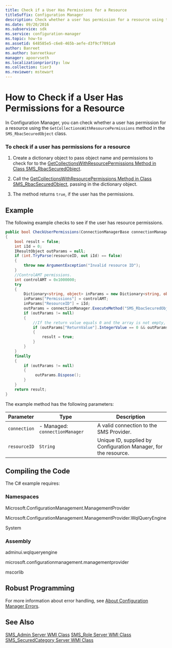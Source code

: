 ```yaml
---
title: Check if a User Has Permissions for a Resource
titleSuffix: Configuration Manager
description: Check whether a user has permission for a resource using the GetCollectionsWithResourcePermissions method in the SMS_RbacSecuredObject class.
ms.date: 09/20/2016
ms.subservice: sdk
ms.service: configuration-manager
ms.topic: how-to
ms.assetid: 648585e5-c6e8-465b-aefe-d3f9cf7091a9
author: Banreet
ms.author: banreetkaur
manager: apoorvseth
ms.localizationpriority: low
ms.collection: tier3
ms.reviewer: mstewart
---
```

# How to Check if a User Has Permissions for a Resource
In Configuration Manager, you can check whether a user has permission for a resource using the `GetCollectionsWithResourcePermissions` method in the `SMS_RbacSecuredObject` class.

### To check if a user has permissions for a resource

1.  Create a dictionary object to pass object name and permissions to check for to the [GetCollectionsWithResourcePermissions Method in Class SMS_RbacSecuredObject](../../../../develop/reference/core/servers/configure/getcollectionswithresourcepermissions-method-in-class-sms_rbacsecuredobject.md).

2.  Call the [GetCollectionsWithResourcePermissions Method in Class SMS_RbacSecuredObject](../../../../develop/reference/core/servers/configure/getcollectionswithresourcepermissions-method-in-class-sms_rbacsecuredobject.md), passing in the dictionary object.

3.  The method returns `true`, if the user has the permissions.

## Example
 The following example checks to see if the user has resource permissions.

```c#
public bool CheckUserPermissions(ConnectionManagerBase connectionManager, string resourceID)
{
    bool result = false;
    int iId = 0;
    IResultObject outParams = null;
    if (int.TryParse(resourceID, out iId) == false)
    {
        throw new ArgumentException("Invalid resource ID");
    }
    //ControlAMT permissions.
    int controlAMT = 0x1000000;
    try
    {
        Dictionary<string, object> inParams = new Dictionary<string, object>();
        inParams["Permissions"] = controlAMT;
        inParams["ResourceID"] = iId;
        outParams = connectionManager.ExecuteMethod("SMS_RbacSecuredObject", "GetCollectionsWithResourcePermissions", inParams);
        if (outParams != null)
        {
            //If the return value equals 0 and the array is not empty, the user has the resource permissions.
            if (outParams["ReturnValue"].IntegerValue == 0 && outParams["CollectionIDs"].StringArrayValue.Length != 0)
            {
                result = true;
            }
        }
    }
    finally
    {
        if (outParams != null)
        {
             outParams.Dispose();
        }
    }
    return result;
}

```

 The example method has the following parameters:

| Parameter | Type | Description |
| --------- | ---- | ----------- |
|`connection`|-   Managed: `connectionManager`|A valid connection to the SMS Provider.|
|`resourceID`|`String`|Unique ID, supplied by Configuration Manager, for the resource.|

## Compiling the Code
 The C# example requires:

### Namespaces
 Microsoft.ConfigurationManagement.ManagementProvider

 Microsoft.ConfigurationManagement.ManagementProvider.WqlQueryEngine

 System

### Assembly
 adminui.wqlqueryengine

 microsoft.configurationmanagement.managementprovider

 mscorlib

## Robust Programming
 For more information about error handling, see [About Configuration Manager Errors](../../../../develop/core/understand/about-configuration-manager-errors.md).

## See Also
 [SMS_Admin Server WMI Class](../../../../develop/reference/core/servers/configure/sms_admin-server-wmi-class.md)
 [SMS_Role Server WMI Class](../../../../develop/reference/core/servers/configure/sms_role-server-wmi-class.md)
 [SMS_SecuredCategory Server WMI Class](../../../../develop/reference/core/servers/configure/sms_securedcategory-server-wmi-class.md)
